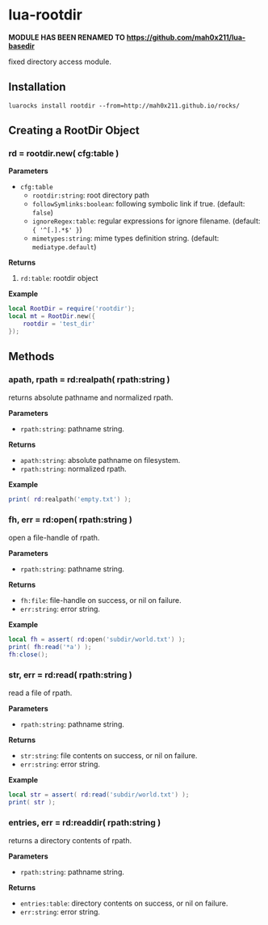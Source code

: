 lua-rootdir
==

**MODULE HAS BEEN RENAMED TO https://github.com/mah0x211/lua-basedir**

fixed directory access module.


## Installation

```
luarocks install rootdir --from=http://mah0x211.github.io/rocks/
```

## Creating a RootDir Object

### rd = rootdir.new( cfg:table )

**Parameters**

- `cfg:table`
    - `rootdir:string`: root directory path
    - `followSymlinks:boolean`: following symbolic link if true. (default: `false`)
    - `ignoreRegex:table`: regular expressions for ignore filename. (default: `{ '^[.].*$' }`)
    - `mimetypes:string`: mime types definition string. (default: `mediatype.default`)


**Returns**

1. `rd:table`: rootdir object

**Example**

```lua
local RootDir = require('rootdir');
local mt = RootDir.new({
    rootdir = 'test_dir'
});
```

## Methods

### apath, rpath = rd:realpath( rpath:string )

returns absolute pathname and normalized rpath.

**Parameters**

- `rpath:string`: pathname string.

**Returns**

- `apath:string`: absolute pathname on filesystem.
- `rpath:string`: normalized rpath.

**Example**

```lua
print( rd:realpath('empty.txt') );
```

### fh, err = rd:open( rpath:string )

open a file-handle of rpath.

**Parameters**

- `rpath:string`: pathname string.

**Returns**

- `fh:file`: file-handle on success, or nil on failure.
- `err:string`: error string.

**Example**

```lua
local fh = assert( rd:open('subdir/world.txt') );
print( fh:read('*a') );
fh:close();
```

### str, err = rd:read( rpath:string )

read a file of rpath.

**Parameters**

- `rpath:string`: pathname string.

**Returns**

- `str:string`: file contents on success, or nil on failure.
- `err:string`: error string.

**Example**

```lua
local str = assert( rd:read('subdir/world.txt') );
print( str );
```

### entries, err = rd:readdir( rpath:string )

returns a directory contents of rpath.

**Parameters**

- `rpath:string`: pathname string.

**Returns**

- `entries:table`: directory contents on success, or nil on failure.
- `err:string`: error string.

